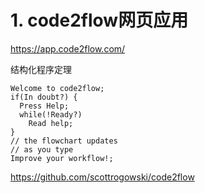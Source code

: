 # 1. code2flow网页应用







https://app.code2flow.com/

结构化程序定理


```
Welcome to code2flow;
if(In doubt?) {
  Press Help;
  while(!Ready?)
    Read help;
}
// the flowchart updates
// as you type
Improve your workflow!;

```



https://github.com/scottrogowski/code2flow 








